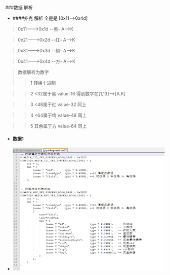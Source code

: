 ###数据 解析
- ####扑克 解析  全是是 [0x11-->0x4d]

> 0x11--->0x1d  --黑- A—>K

> 0x21--->0x2d  --红- A—>K

>0x31--->0x3d  --梅- A—>K

> 0x41--->0x4d  --方- A—>K 

>数据解析为数字
>>1 转换十进制  

>>2 <32属于黑    value-16  得到数字在[1,13]-->[A,K]

>>3 <48属于红    value-32   同上

>>4 <64属于梅    value-48   同上

>>5 其余属于方    value-64   同上


- #### 数据1
- ![data1](https://github.com/Daemon1993/ChessGame/blob/master/doc/data1.PNG)